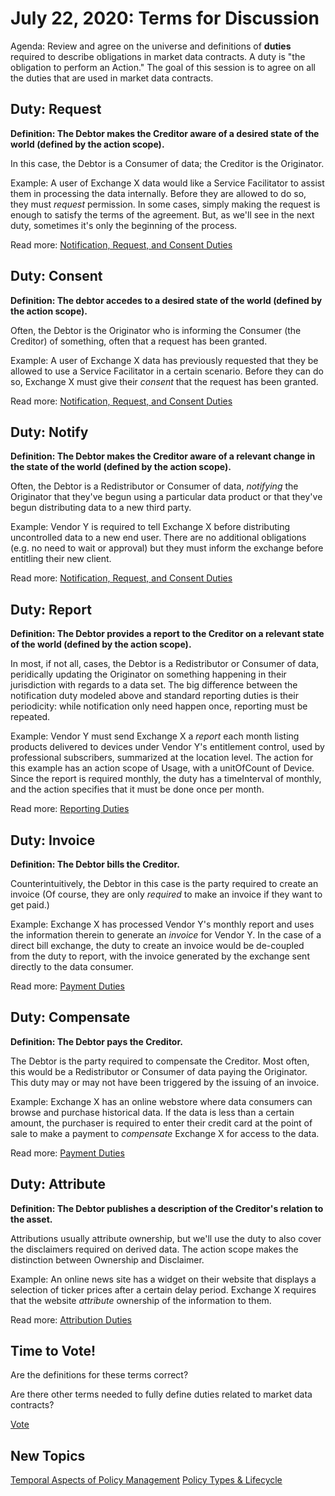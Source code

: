 # July 22, 2020: Terms for Discussion

Agenda: Review and agree on the universe and definitions of **duties** required to describe obligations in market data contracts. A duty is "the obligation to perform an Action." The goal of this session is to agree on all the duties that are used in market data contracts.

## Duty: Request

**Definition: The Debtor makes the Creditor aware of a desired state of the world (defined by the action scope).**

In this case, the Debtor is a Consumer of data; the Creditor is the Originator.

Example: A user of Exchange X data would like a Service Facilitator to assist them in processing the data internally. Before they are allowed to do so, they must *request* permission. In some cases, simply making the request is enough to satisfy the terms of the agreement. But, as we'll see in the next duty, sometimes it's only the beginning of the process.

Read more: [Notification, Request, and Consent Duties](https://github.com/w3c/market-data-odrl-profile/issues/6)

## Duty: Consent

**Definition: The debtor accedes to a desired state of the world (defined by the action scope).**

Often, the Debtor is the Originator who is informing the Consumer (the Creditor) of something, often that a request has been granted.

Example: A user of Exchange X data has previously requested that they be allowed to use a Service Facilitator in a certain scenario. Before they can do so, Exchange X must give their *consent*  that the request has been granted.

Read more: [Notification, Request, and Consent Duties](https://github.com/w3c/market-data-odrl-profile/issues/6)

## Duty: Notify

**Definition: The Debtor makes the Creditor aware of a relevant change in the state of the world (defined by the action scope).**

Often, the Debtor is a Redistributor or Consumer of data, *notifying* the Originator that they've begun using a particular data product or that they've begun distributing data to a new third party.

Example: Vendor Y is required to tell Exchange X before distributing uncontrolled data to a new end user. There are no additional obligations (e.g. no need to wait or approval) but they must inform the exchange before entitling their new client.

Read more: [Notification, Request, and Consent Duties](https://github.com/w3c/market-data-odrl-profile/issues/6)

## Duty: Report

**Definition: The Debtor provides a report to the Creditor on a relevant state of the world (defined by the action scope).**

In most, if not all, cases, the Debtor is a Redistributor or Consumer of data, peridically updating the Originator on something happening in their jurisdiction with regards to a data set. The big difference between the notification duty modeled above and standard reporting duties is their periodicity: while notification only need happen once, reporting must be repeated.

Example: Vendor Y must send Exchange X a *report* each month listing products delivered to devices under Vendor Y's entitlement control, used by professional subscribers, summarized at the location level. The action for this example has an action scope of Usage, with a unitOfCount of Device. Since the report is required monthly, the duty has a timeInterval of monthly, and the action specifies that it must be done once per month.

Read more: [Reporting Duties](https://github.com/w3c/market-data-odrl-profile/issues/7)

## Duty: Invoice

**Definition: The Debtor bills the Creditor.**

Counterintuitively, the Debtor in this case is the party required to create an invoice (Of course, they are only *required* to make an invoice if they want to get paid.)

Example: Exchange X has processed Vendor Y's monthly report and uses the information therein to generate an *invoice* for Vendor Y. In the case of a direct bill exchange, the duty to create an invoice would be de-coupled from the duty to report, with the invoice generated by the exchange sent directly to the data consumer.

Read more: [Payment Duties](https://github.com/w3c/market-data-odrl-profile/issues/8)

## Duty: Compensate

**Definition: The Debtor pays the Creditor.**

The Debtor is the party required to compensate the Creditor. Most often, this would be a Redistributor or Consumer of data paying the Originator. This duty may or may not have been triggered by the issuing of an invoice.

Example: Exchange X has an online webstore where data consumers can browse and purchase historical data. If the data is less than a certain amount, the purchaser is required to enter their credit card at the point of sale to make a payment to *compensate* Exchange X for access to the data.

Read more: [Payment Duties](https://github.com/w3c/market-data-odrl-profile/issues/8)

## Duty: Attribute

**Definition: The Debtor publishes a description of the Creditor's relation to the asset.**

Attributions usually attribute ownership, but we'll use the duty to also cover the disclaimers required on derived data. The action scope makes the distinction between Ownership and Disclaimer.

Example: An online news site has a widget on their website that displays a selection of ticker prices after a certain delay period. Exchange X requires that the website *attribute* ownership of the information to them.

Read more: [Attribution Duties](https://github.com/w3c/market-data-odrl-profile/issues/9)

## Time to Vote!

Are the definitions for these terms correct?

Are there other terms needed to fully define duties related to market data contracts?

[Vote](https://w3c.github.io/market-data-odrl-profile/Vote)

## New Topics

[Temporal Aspects of Policy Management](https://github.com/w3c/market-data-odrl-profile/issues/12)
[Policy Types & Lifecycle](https://github.com/w3c/market-data-odrl-profile/issues/13)